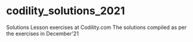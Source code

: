 # codility_solutions_2021
Solutions Lesson exercises at Codility.com
The solutions compiled as per the exercises in December'21
